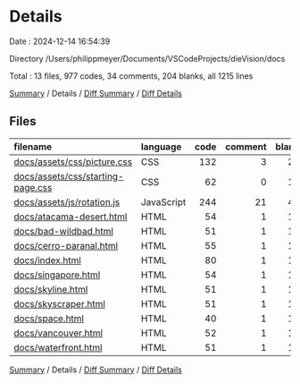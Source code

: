 # Details

Date : 2024-12-14 16:54:39

Directory /Users/philippmeyer/Documents/VSCodeProjects/dieVision/docs

Total : 13 files,  977 codes, 34 comments, 204 blanks, all 1215 lines

[Summary](results.md) / Details / [Diff Summary](diff.md) / [Diff Details](diff-details.md)

## Files
| filename | language | code | comment | blank | total |
| :--- | :--- | ---: | ---: | ---: | ---: |
| [docs/assets/css/picture.css](/docs/assets/css/picture.css) | CSS | 132 | 3 | 27 | 162 |
| [docs/assets/css/starting-page.css](/docs/assets/css/starting-page.css) | CSS | 62 | 0 | 10 | 72 |
| [docs/assets/js/rotation.js](/docs/assets/js/rotation.js) | JavaScript | 244 | 21 | 48 | 313 |
| [docs/atacama-desert.html](/docs/atacama-desert.html) | HTML | 54 | 1 | 12 | 67 |
| [docs/bad-wildbad.html](/docs/bad-wildbad.html) | HTML | 51 | 1 | 12 | 64 |
| [docs/cerro-paranal.html](/docs/cerro-paranal.html) | HTML | 55 | 1 | 13 | 69 |
| [docs/index.html](/docs/index.html) | HTML | 80 | 1 | 10 | 91 |
| [docs/singapore.html](/docs/singapore.html) | HTML | 54 | 1 | 12 | 67 |
| [docs/skyline.html](/docs/skyline.html) | HTML | 51 | 1 | 13 | 65 |
| [docs/skyscraper.html](/docs/skyscraper.html) | HTML | 51 | 1 | 12 | 64 |
| [docs/space.html](/docs/space.html) | HTML | 40 | 1 | 11 | 52 |
| [docs/vancouver.html](/docs/vancouver.html) | HTML | 52 | 1 | 12 | 65 |
| [docs/waterfront.html](/docs/waterfront.html) | HTML | 51 | 1 | 12 | 64 |

[Summary](results.md) / Details / [Diff Summary](diff.md) / [Diff Details](diff-details.md)